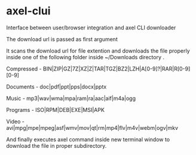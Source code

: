 # axel-clui
Interface between user/browser integration and axel CLI downloader

The download url is passed as first argument




It scans the download url for file extention and downloads the file properly inside one of the following folder inside ~/Downloads directory .


  Compressed - BIN|ZIP|GZ|7Z|XZ|Z|TAR|TGZ|BZ2|LZH|A[0-9]?|RAR|R[0-9][0-9]

  Documents - doc|pdf|ppt|pps|docx|pptx

  Music - mp3|wav|wma|mpa|ram|ra|aac|aif|m4a|ogg

  Programs - ISO|RPM|DEB|EXE|MSI|APK

  Video - avi|mpg|mpe|mpeg|asf|wmv|mov|qt|rm|mp4|flv|m4v|webm|ogv|mkv


And finally executes axel command inside new terminal window to download the file in proper subdirectory. 
